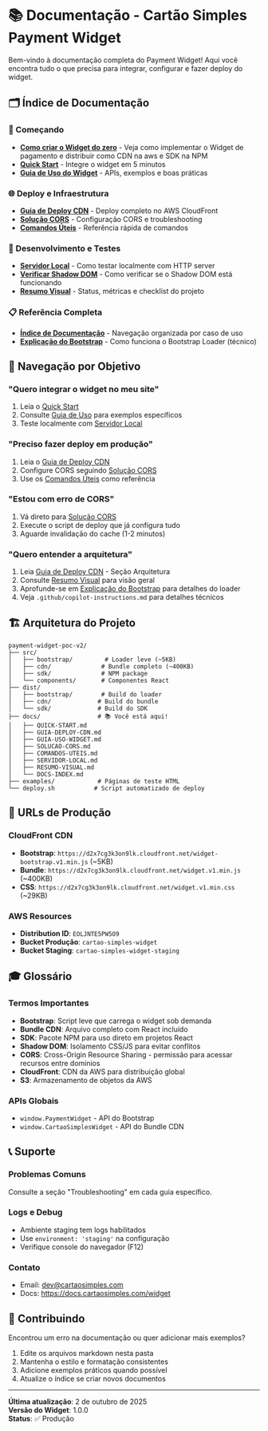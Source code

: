 # 📚 Documentação - Cartão Simples Payment Widget

Bem-vindo à documentação completa do Payment Widget! Aqui você encontra tudo o que precisa para integrar, configurar e fazer deploy do widget.

## 🗂️ Índice de Documentação

### 🚀 Começando

- **[Como criar o Widget do zero](./GUIA-CRIAR-WIDGET-DO-ZERO.md)** - Veja como implementar o Widget de pagamento e distribuir como CDN na aws e SDK na NPM
- **[Quick Start](./QUICK-START.md)** - Integre o widget em 5 minutos
- **[Guia de Uso do Widget](./GUIA-USO-WIDGET.md)** - APIs, exemplos e boas práticas

### 🌐 Deploy e Infraestrutura

- **[Guia de Deploy CDN](./GUIA-DEPLOY-CDN.md)** - Deploy completo no AWS CloudFront
- **[Solução CORS](./SOLUCAO-CORS.md)** - Configuração CORS e troubleshooting
- **[Comandos Úteis](./COMANDOS-UTEIS.md)** - Referência rápida de comandos

### 🧪 Desenvolvimento e Testes

- **[Servidor Local](./SERVIDOR-LOCAL.md)** - Como testar localmente com HTTP server
- **[Verificar Shadow DOM](./VERIFICAR-SHADOW-DOM.md)** - Como verificar se o Shadow DOM está funcionando
- **[Resumo Visual](./RESUMO-VISUAL.md)** - Status, métricas e checklist do projeto

### 📋 Referência Completa

- **[Índice de Documentação](./DOCS-INDEX.md)** - Navegação organizada por caso de uso
- **[Explicação do Bootstrap](./BOOTSTRAP-EXPLICACAO.md)** - Como funciona o Bootstrap Loader (técnico)

## 🎯 Navegação por Objetivo

### "Quero integrar o widget no meu site"

1. Leia o [Quick Start](./QUICK-START.md)
2. Consulte [Guia de Uso](./GUIA-USO-WIDGET.md) para exemplos específicos
3. Teste localmente com [Servidor Local](./SERVIDOR-LOCAL.md)

### "Preciso fazer deploy em produção"

1. Leia o [Guia de Deploy CDN](./GUIA-DEPLOY-CDN.md)
2. Configure CORS seguindo [Solução CORS](./SOLUCAO-CORS.md)
3. Use os [Comandos Úteis](./COMANDOS-UTEIS.md) como referência

### "Estou com erro de CORS"

1. Vá direto para [Solução CORS](./SOLUCAO-CORS.md)
2. Execute o script de deploy que já configura tudo
3. Aguarde invalidação do cache (1-2 minutos)

### "Quero entender a arquitetura"

1. Leia [Guia de Deploy CDN](./GUIA-DEPLOY-CDN.md) - Seção Arquitetura
2. Consulte [Resumo Visual](./RESUMO-VISUAL.md) para visão geral
3. Aprofunde-se em [Explicação do Bootstrap](./BOOTSTRAP-EXPLICACAO.md) para detalhes do loader
4. Veja `.github/copilot-instructions.md` para detalhes técnicos

## 🏗️ Arquitetura do Projeto

```
payment-widget-poc-v2/
├── src/
│   ├── bootstrap/         # Loader leve (~5KB)
│   ├── cdn/              # Bundle completo (~400KB)
│   ├── sdk/              # NPM package
│   └── components/       # Componentes React
├── dist/
│   ├── bootstrap/        # Build do loader
│   ├── cdn/             # Build do bundle
│   └── sdk/             # Build do SDK
├── docs/                # 📚 Você está aqui!
│   ├── QUICK-START.md
│   ├── GUIA-DEPLOY-CDN.md
│   ├── GUIA-USO-WIDGET.md
│   ├── SOLUCAO-CORS.md
│   ├── COMANDOS-UTEIS.md
│   ├── SERVIDOR-LOCAL.md
│   ├── RESUMO-VISUAL.md
│   └── DOCS-INDEX.md
├── examples/            # Páginas de teste HTML
└── deploy.sh           # Script automatizado de deploy
```

## 🔗 URLs de Produção

### CloudFront CDN

- **Bootstrap**: `https://d2x7cg3k3on9lk.cloudfront.net/widget-bootstrap.v1.min.js` (~5KB)
- **Bundle**: `https://d2x7cg3k3on9lk.cloudfront.net/widget.v1.min.js` (~400KB)
- **CSS**: `https://d2x7cg3k3on9lk.cloudfront.net/widget.v1.min.css` (~29KB)

### AWS Resources

- **Distribution ID**: `EOLJNTE5PW5O9`
- **Bucket Produção**: `cartao-simples-widget`
- **Bucket Staging**: `cartao-simples-widget-staging`

## 🎓 Glossário

### Termos Importantes

- **Bootstrap**: Script leve que carrega o widget sob demanda
- **Bundle CDN**: Arquivo completo com React incluído
- **SDK**: Pacote NPM para uso direto em projetos React
- **Shadow DOM**: Isolamento CSS/JS para evitar conflitos
- **CORS**: Cross-Origin Resource Sharing - permissão para acessar recursos entre domínios
- **CloudFront**: CDN da AWS para distribuição global
- **S3**: Armazenamento de objetos da AWS

### APIs Globais

- `window.PaymentWidget` - API do Bootstrap
- `window.CartaoSimplesWidget` - API do Bundle CDN

## 📞 Suporte

### Problemas Comuns

Consulte a seção "Troubleshooting" em cada guia específico.

### Logs e Debug

- Ambiente staging tem logs habilitados
- Use `environment: 'staging'` na configuração
- Verifique console do navegador (F12)

### Contato

- Email: dev@cartaosimples.com
- Docs: https://docs.cartaosimples.com/widget

## 📝 Contribuindo

Encontrou um erro na documentação ou quer adicionar mais exemplos?

1. Edite os arquivos markdown nesta pasta
2. Mantenha o estilo e formatação consistentes
3. Adicione exemplos práticos quando possível
4. Atualize o índice se criar novos documentos

---

**Última atualização**: 2 de outubro de 2025  
**Versão do Widget**: 1.0.0  
**Status**: ✅ Produção
